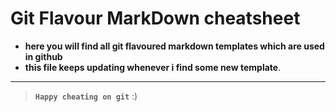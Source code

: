 # **Git Flavour MarkDown cheatsheet**

* **here you will find all git flavoured markdown templates which are used in github** 
* **this file keeps updating whenever i find some new template**.
---

> **`Happy cheating on git`** :)

